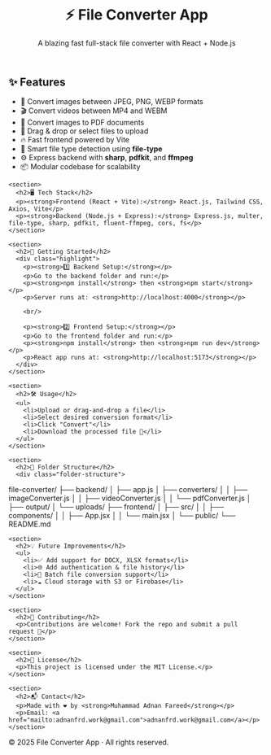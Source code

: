 <!DOCTYPE html>
<html lang="en">
<head>
  <meta charset="UTF-8" />
  <meta name="viewport" content="width=device-width, initial-scale=1.0"/>
  <title>⚡ File Converter App</title>
</head>
<body>
  <header>
    <h1>⚡ File Converter App</h1>
    <p>A blazing fast full-stack file converter with React + Node.js</p>
  </header>

  <div class="container">
    <section>
      <h2>✨ Features</h2>
      <ul>
        <li>🔄 Convert images between JPEG, PNG, WEBP formats</li>
        <li>🎬 Convert videos between MP4 and WEBM</li>
        <li>📄 Convert images to PDF documents</li>
        <li>🚀 Drag & drop or select files to upload</li>
        <li>🔥 Fast frontend powered by Vite</li>
        <li>🧠 Smart file type detection using <strong>file-type</strong></li>
        <li>⚙️ Express backend with <strong>sharp</strong>, <strong>pdfkit</strong>, and <strong>ffmpeg</strong></li>
        <li>📦 Modular codebase for scalability</li>
      </ul>
    </section>

    <section>
      <h2>🖥️ Tech Stack</h2>
      <p><strong>Frontend (React + Vite):</strong> React.js, Tailwind CSS, Axios, Vite</p>
      <p><strong>Backend (Node.js + Express):</strong> Express.js, multer, file-type, sharp, pdfkit, fluent-ffmpeg, cors, fs</p>
    </section>

    <section>
      <h2>🚀 Getting Started</h2>
      <div class="highlight">
        <p><strong>1️⃣ Backend Setup:</strong></p>
        <p>Go to the backend folder and run:</p>
        <p><strong>npm install</strong> then <strong>npm start</strong></p>
        <p>Server runs at: <strong>http://localhost:4000</strong></p>

        <br/>

        <p><strong>2️⃣ Frontend Setup:</strong></p>
        <p>Go to the frontend folder and run:</p>
        <p><strong>npm install</strong> then <strong>npm run dev</strong></p>
        <p>React app runs at: <strong>http://localhost:5173</strong></p>
      </div>
    </section>

    <section>
      <h2>🛠 Usage</h2>
      <ul>
        <li>Upload or drag-and-drop a file</li>
        <li>Select desired conversion format</li>
        <li>Click "Convert"</li>
        <li>Download the processed file 🎉</li>
      </ul>
    </section>

    <section>
      <h2>📁 Folder Structure</h2>
      <div class="folder-structure">
file-converter/
├── backend/
│   ├── app.js
│   ├── converters/
│   │   ├── imageConverter.js
│   │   ├── videoConverter.js
│   │   └── pdfConverter.js
│   ├── output/
│   └── uploads/
├── frontend/
│   ├── src/
│   │   ├── components/
│   │   ├── App.jsx
│   │   └── main.jsx
│   └── public/
└── README.md
      </div>
    </section>

    <section>
      <h2>💡 Future Improvements</h2>
      <ul>
        <li>✅ Add support for DOCX, XLSX formats</li>
        <li>🌐 Add authentication & file history</li>
        <li>🧾 Batch file conversion support</li>
        <li>☁️ Cloud storage with S3 or Firebase</li>
      </ul>
    </section>

    <section>
      <h2>🤝 Contributing</h2>
      <p>Contributions are welcome! Fork the repo and submit a pull request 🚀</p>
    </section>

    <section>
      <h2>📄 License</h2>
      <p>This project is licensed under the MIT License.</p>
    </section>

    <section>
      <h2>📬 Contact</h2>
      <p>Made with ❤️ by <strong>Muhammad Adnan Fareed</strong></p>
      <p>Email: <a href="mailto:adnanfrd.work@gmail.com">adnanfrd.work@gmail.com</a></p>
    </section>
  </div>

  <footer class="footer">
    &copy; 2025 File Converter App · All rights reserved.
  </footer>
</body>
</html>
